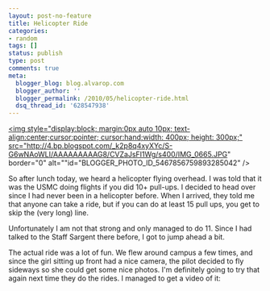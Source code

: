```yaml
---
layout: post-no-feature
title: Helicopter Ride
categories:
- random
tags: []
status: publish
type: post
comments: true
meta:
  blogger_blog: blog.alvarop.com
  blogger_author: ''
  blogger_permalink: /2010/05/helicopter-ride.html
  dsq_thread_id: '628547938'
---
```

<a onblur="try {parent.deselectBloggerImageGracefully();} catch(e) {}" href="http://4.bp.blogspot.com/_k2p8q4xyXYc/S-G6wNAoWLI/AAAAAAAAAG8/CVZaJsFI1Wg/s1600/IMG_0665.JPG"><img style="display:block; margin:0px auto 10px; text-align:center;cursor:pointer; cursor:hand;width: 400px; height: 300px;" src="http://4.bp.blogspot.com/_k2p8q4xyXYc/S-G6wNAoWLI/AAAAAAAAAG8/CVZaJsFI1Wg/s400/IMG_0665.JPG" border="0" alt=""id="BLOGGER_PHOTO_ID_5467856759893285042" /></a>


So after lunch today, we heard a helicopter flying overhead. I was told that it was the USMC doing flights if you did 10+ pull-ups. I decided to head over since I had never been in a helicopter before. When I arrived, they told me that anyone can take a ride, but if you can do at least 15 pull ups, you get to skip the (very long) line.

Unfortunately I am not that strong and only managed to do 11. Since I had talked to the Staff Sargent there before, I got to jump ahead a bit.

The actual ride was a lot of fun. We flew around campus a few times, and since the girl sitting up front had a nice camera, the pilot decided to fly sideways so she could get some nice photos. I'm definitely going to try that again next time they do the rides. I managed to get a video of it:

<div align="center"><object width="480" height="385"><param name="movie" value="http://www.youtube.com/v/jqEbTngPrho&hl=en_US&fs=1&rel=0"></param><param name="allowFullScreen" value="true"></param><param name="allowscriptaccess" value="always"></param><embed src="http://www.youtube.com/v/jqEbTngPrho&hl=en_US&fs=1&rel=0" type="application/x-shockwave-flash" allowscriptaccess="always" allowfullscreen="true" width="480" height="385"></embed></object></div>
